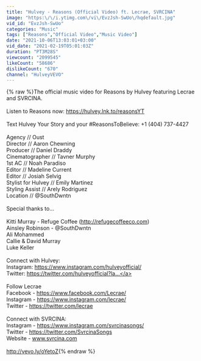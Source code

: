 ```yaml
---
title: "Hulvey - Reasons (Official Video) ft. Lecrae, SVRCINA"
image: "https:\/\/i.ytimg.com\/vi\/EvzJsh-SwUo\/hqdefault.jpg"
vid_id: "EvzJsh-SwUo"
categories: "Music"
tags: ["Reasons","Official Video","Music Video"]
date: "2021-10-06T13:03:01+03:00"
vid_date: "2021-02-19T05:01:03Z"
duration: "PT3M28S"
viewcount: "2099545"
likeCount: "58686"
dislikeCount: "670"
channel: "HulveyVEVO"
---
```

{% raw %}The official music video for Reasons by Hulvey featuring Lecrae and SVRCINA. <br /><br />Listen to Reasons now: <a rel="nofollow" target="blank" href="https://hulvey.lnk.to/reasonsYT">https://hulvey.lnk.to/reasonsYT</a><br /><br />Text Hulvey Your Story and your #ReasonsToBelieve: +1 (404) 737-4427<br /><br />Agency // Oust<br />Director // Aaron Chewning<br />Producer // Daniel Draddy<br />Cinematographer // Tavner Murphy <br />1st AC // Noah Paradiso<br />Editor // Madeline Current<br />Editor // Josiah Selvig<br />Stylist for Hulvey // Emily Martinez<br />Styling Assist // Arely Rodriguez<br />Location // @SouthDwntn<br /><br />Special thanks to…<br /><br />Kitti Murray - Refuge Coffee (<a rel="nofollow" target="blank" href="http://refugecoffeeco.com)">http://refugecoffeeco.com)</a><br />Ainsley Robinson - @SouthDwntn<br />Ali Mohammed<br />Callie &amp; David Murray<br />Luke Keller<br /><br />Connect with Hulvey:<br />Instagram: <a rel="nofollow" target="blank" href="https://www.instagram.com/hulveyofficial/">https://www.instagram.com/hulveyofficial/</a><br />Twitter: <a rel="nofollow" target="blank" href="https://twitter.com/hulveyofficial?la...">https://twitter.com/hulveyofficial?la...</a><br /><br />Follow Lecrae<br />Facebook - <a rel="nofollow" target="blank" href="https://www.facebook.com/Lecrae/">https://www.facebook.com/Lecrae/</a><br />Instagram - <a rel="nofollow" target="blank" href="https://www.instagram.com/lecrae/">https://www.instagram.com/lecrae/</a><br />Twitter - <a rel="nofollow" target="blank" href="https://twitter.com/lecrae">https://twitter.com/lecrae</a><br /><br />Connect with SVRCINA:<br />Instagram - <a rel="nofollow" target="blank" href="https://www.instagram.com/svrcinasongs/">https://www.instagram.com/svrcinasongs/</a><br />Twitter - <a rel="nofollow" target="blank" href="https://twitter.com/SvrcinaSongs">https://twitter.com/SvrcinaSongs</a><br />Website - www.svrcina.com <br /><br /><a rel="nofollow" target="blank" href="http://vevo.ly/oYetoZ">http://vevo.ly/oYetoZ</a>{% endraw %}
